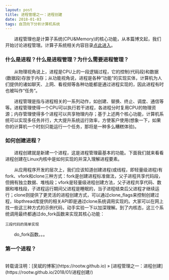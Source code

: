 ```yaml
---
layout: post
title: 进程管理之一：进程创建
date: 2018-01-03 
tags: 自顶向下分析计算机系统
---
```


&emsp;&emsp;进程管理也是计算子系统(CPU&Memory)的核心功能，从本篇博文起，我们开始讨论进程管理。计算子系统相关内容目录[点此进入](https://rootw.github.io/2017/02/计算子系统/)。

### 什么是进程？什么是进程管理？为什么需要进程管理？

&emsp;&emsp;从物理视角说上，进程是CPU上的一段逻辑过程，它的控制(代码段)和数据(数据段)存放于内存；从功能视角说，进程是各种“功能”的实现实体，计算机为人们提供的诸如聊天、上网、看视频等各种功能都是通过进程实现的，因此进程有时也被叫作“任务“。

&emsp;&emsp;进程管理是指与进程相关的一系列动作，如创建、替换、终止、调度、通信等等。进程管理使得一个CPU可以执行若干进程，各进程分时复用CPU的物理资源；内存管理使得多个进程可以共享物理内存；基于上述两个核心功能，计算机系统可以实现多任务并行，大大提升系统运行效率，方使客户使用(想象一下，如果你的计算机一个时刻只能运行一个任务，那将是一种多么糟糕体验)。

### 如何创建进程？

&emsp;&emsp;进程创建就是新建一个进程，这是进程管理最基本的功能。下面我们就来看看进程创建在Linux内核中是如何实现的并深入理解进程要素。

&emsp;&emsp;从应用程序开发的层次上，我们应该知道创建进程(或线程，即轻量级进程)有fork、vfork和clone三种方式：fork是创建进程标准做法，父子进程共享代码段，但拥有独立数据、堆栈段；vfork是轻量级进程创建方法，父子进程共享代码、数据和堆栈段，子进程运行期间父进程是睡眠的，当子进程结束后父进程才继续运行；clone则提供了更灵活的进程创建方式，可以通过clone_flags来控制创建过程，libpthread库提供的相关API即是通过clone系统调用实现的。大家可以在网上找一些这三种方式的示例代码，动手实验一下以加深理解。到了内核态，这三个系统调用最终都通过do_fork函数来实现其核心功能：

```
三段代码的简单实现
```
&emsp;&emsp;do_fork函数。。。


### 第一个进程？

<br>
转载请注明：[吴斌的博客](https://rootw.github.io) » [进程管理之一：进程创建](https://rootw.github.io/2018/01/进程创建/) 

